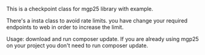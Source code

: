 This is a checkpoint class for mgp25 library with example. 

There's a insta class to avoid rate limits. you have change your required endpoints to web in order to increase the limit.


Usage: download and run composer update. If you are already using mgp25 on your project you don't need to run composer update.
